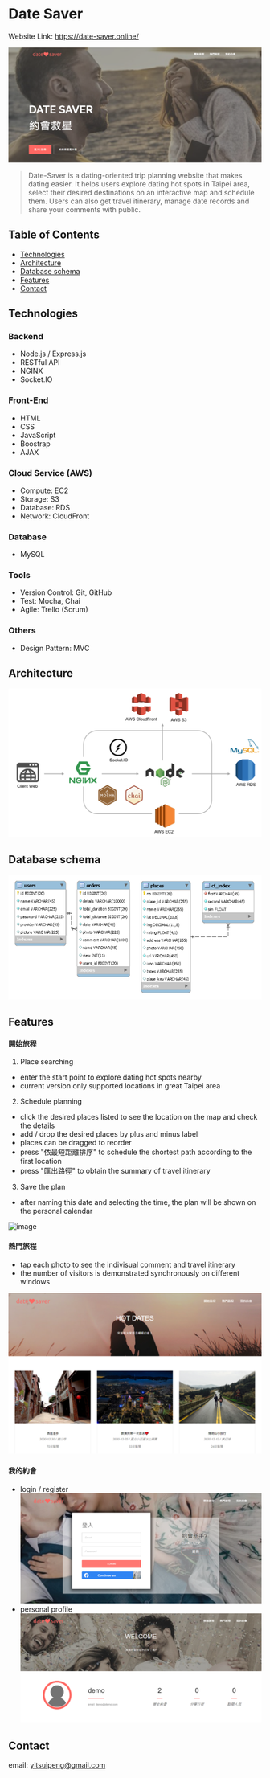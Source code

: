 # Date Saver
Website Link: https://date-saver.online/

![image](https://github.com/yitsuipeng/Date-Saver/blob/master/public/images/index-static.PNG)
> Date-Saver is a dating-oriented trip planning website that makes dating easier.
> It helps users explore dating hot spots in Taipei area, select their desired destinations on an interactive map and schedule them.
> Users can also get travel itinerary, manage date records and share your comments with public.

## Table of Contents
<ul>
  <li>
    <a href="#Technologies">Technologies</a>
  </li>
  <li>
    <a href="#Architecture">Architecture</a>
  </li>
  <li>
    <a href="#Database schema">Database schema</a>
  </li>
  <li>
    <a href="#Features">Features</a>
  </li>
  <li>
    <a href="#Contact">Contact</a>
  </li>
</ul>

## Technologies
### Backend
- Node.js / Express.js
- RESTful API
- NGINX
- Socket.IO
### Front-End
- HTML
- CSS
- JavaScript
- Boostrap
- AJAX
### Cloud Service (AWS)
- Compute: EC2
- Storage: S3
- Database: RDS
- Network: CloudFront
### Database
- MySQL
### Tools
- Version Control: Git, GitHub
- Test: Mocha, Chai
- Agile: Trello (Scrum)
### Others
- Design Pattern: MVC

## Architecture
![image](https://github.com/yitsuipeng/Date-Saver/blob/master/public/images/workflow-2.png)

## Database schema
![image](https://github.com/yitsuipeng/Date-Saver/blob/master/public/images/structure.PNG)

## Features
#### 開始旅程
1. Place searching
- enter the start point to explore dating hot spots nearby
- current version only supported locations in great Taipei area
2. Schedule planning
- click the desired places listed to see the location on the map and check the details
- add / drop the desired places by plus and minus label
- places can be dragged to reorder
- press "依最短距離排序" to schedule the shortest path according to the first location
- press "匯出路徑" to obtain the summary of travel itinerary
3. Save the plan
- after naming this date and selecting the time, the plan will be shown on the personal calendar

![image](https://github.com/yitsuipeng/Date-Saver/blob/master/public/images/v2.5.gif)

#### 熱門旅程
- tap each photo to see the indivisual comment and travel itinerary
- the number of visitors is demonstrated synchronously on different windows

![image](https://github.com/yitsuipeng/Date-Saver/blob/master/public/images/hot.PNG)

#### 我的約會
- login / register
![image](https://github.com/yitsuipeng/Date-Saver/blob/master/public/images/sign_new.PNG)
- personal profile
![image](https://github.com/yitsuipeng/Date-Saver/blob/master/public/images/profile.PNG)

## Contact
email: yitsuipeng@gmail.com
